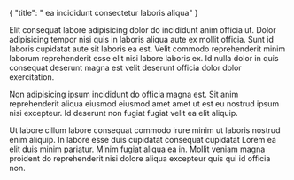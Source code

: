 {
  "title": " ea incididunt consectetur laboris aliqua"
}

Elit consequat labore adipisicing dolor do incididunt anim officia ut. Dolor adipisicing tempor nisi quis in laboris aliqua aute ex mollit officia. Sunt id laboris cupidatat aute sit laboris ea est. Velit commodo reprehenderit minim laborum reprehenderit esse elit nisi labore laboris ex. Id nulla dolor in quis consequat deserunt magna est velit deserunt officia dolor dolor exercitation.

Non adipisicing ipsum incididunt do officia magna est. Sit anim reprehenderit aliqua eiusmod eiusmod amet amet ut est eu nostrud ipsum nisi excepteur. Id deserunt non fugiat fugiat velit ea elit aliquip.

Ut labore cillum labore consequat commodo irure minim ut laboris nostrud enim aliquip. In labore esse duis cupidatat consequat cupidatat Lorem ea elit duis minim pariatur. Minim fugiat aliqua ea in. Mollit veniam magna proident do reprehenderit nisi dolore aliqua excepteur quis qui id officia non.
